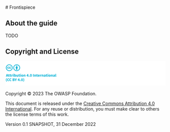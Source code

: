 <div style="page-break-after: always; visibility: hidden">
\newpage
</div>
# Frontispiece

## About the guide

TODO

## Copyright and License

![license](../../images/license.svg)

Copyright © 2023 The OWASP Foundation. 

This document is released under the [Creative Commons Attribution 4.0 International](https://creativecommons.org/licenses/by/4.0/). For any reuse or distribution, you must make clear to others the license terms of this work.

Version 0.1 SNAPSHOT, 31 December 2022

<div style="page-break-after: always; visibility: hidden">
\newpage
</div>
